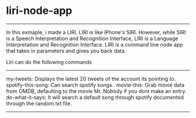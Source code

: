 # liri-node-app
****************************************
In this exmaple, i made a LIRI. LIRI is like iPhone's SIRI. However, while SIRI is a Speech Interpretation and Recognition Interface, LIRI is a Language Interpretation and Recognition Interface. LIRI is a command line node app that takes in parameters and gives you back data.

Liri can do the following commands
****************************************
my-tweets: Displays the latest 20 tweets of the account its pointing to.
spotify-this-song: Can search spotify songs .
movie-this: Grab movie data from OMDB, defaulting to the movie Mr. Nobody if you dont make an entry.
do-what-it-says: It will search a default song through spotify documented through the random.txt file.

****************************************

